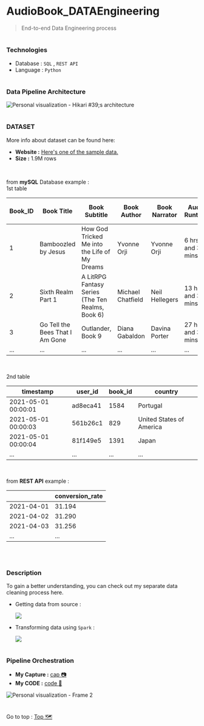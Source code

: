 # AudioBook_DATAEngineering
> End-to-end Data Engineering process

#
### Technologies
- Database : ```SQL``` , ```REST API```
- Language : ```Python```

#
### Data Pipeline Architecture

![Personal visualization - Hikari #39;s architecture](https://github.com/HikariJadeEmpire/AudioBook_DATAEngineering/assets/118663358/edd67ad7-a8e3-4b70-b87b-09e09be6ee6b)


# <h3> DATASET </h3>

More info about dataset can be found here:
- **Website :** [Here's one of the sample data.](https://www.audible.com/pd/The-Power-Broker-Audiobook/B0051JH67K?ipRedirectOverride=true&overrideBaseCountry=true&pf_rd_p=2756bc30-e1e4-4174-bb22-bce00b971761&pf_rd_r=MF7KC1JQF3A6GK2ET8XM)
- **Size :** 1.9M rows

<br>

from **mySQL** Database example : <br>
1st table

| Book_ID	| Book Title | Book Subtitle |	Book Author |	Book Narrator |	Audio Runtime |	Audiobook_Type |	Categories |	Rating |	Total No. of Ratings |	Price |
|---------|------------|---------------|--------------|---------------|---------------|----------------|-------------|---------|-----------------------|--------|
| 1 |	Bamboozled by Jesus |	How God Tricked Me into the Life of My Dreams |	Yvonne Orji	| Yvonne Orji |	6 hrs and 31 mins |	Unabridged Audiobook |	Biographies & Memoirs |	5 |	47.0 |	$29.65 |
| 2 |	Sixth Realm Part 1 |	A LitRPG Fantasy Series (The Ten Realms, Book 6) |	Michael Chatfield |	Neil Hellegers |	13 hrs and 33 mins |	Unabridged Audiobook |	Science Fiction & Fantasy |	4.5	| 98.0 |	$24.95 |
| 3 |	Go Tell the Bees That I Am Gone |	Outlander, Book 9	| Diana Gabaldon	| Davina Porter |	27 hrs and 30 mins |	Unabridged Audiobook |	Science Fiction & Fantasy |	None	| NaN	| $41.99 |
| ... | ... | ... | ... | ... | ... | ... | ... | ... | ... | ... |

<br>

2nd table

| timestamp |	user_id	| book_id |	country |
|-----------|---------|---------|---------|
| 2021-05-01 00:00:01 |	ad8eca41 |	1584	| Portugal |
| 2021-05-01 00:00:03	| 561b26c1 | 829	| United States of America |
| 2021-05-01 00:00:04 |	81f149e5 |	1391 |	Japan |
| ... | ... | ... | ... |

<br>

from **REST API** example :

|   | conversion_rate |
|---|-----------------|
| 2021-04-01 |	31.194 |
| 2021-04-02	| 31.290 |
| 2021-04-03	| 31.256 |
| ... | ... |

<br>

# <h3>Description</h3>
To gain a better understanding, you can check out my separate data cleaning process here. <br>

- Getting data from source :

  [![](https://colab.research.google.com/assets/colab-badge.svg)](https://colab.research.google.com/drive/1dTeNW17m5obf4TU7nM5JkfoBOAvKdaub)

- Transforming data using ```Spark``` :

  [![](https://colab.research.google.com/assets/colab-badge.svg)](https://colab.research.google.com/drive/1M0-kGkxmUccp4w87P5Cqqz6yPH0O1pv5)

# <h3>Pipeline Orchestration</h3>

- **My Capture :**   [cap :camera:](https://github.com/HikariJadeEmpire/AudioBook_DATAEngineering/blob/main/AirflowJob.JPG)
- **My CODE :**   [code :iphone:](https://github.com/HikariJadeEmpire/AudioBook_DATAEngineering/blob/main/ApacheAirflow_manage.py)

![Personal visualization - Frame 2](https://github.com/HikariJadeEmpire/AudioBook_DATAEngineering/assets/118663358/d2f0f872-7270-4a75-90e4-7468b121cdbc)

#
Go to top : [Top :world_map:](https://github.com/HikariJadeEmpire/AudioBook_DATAEngineering#audiobook_dataengineering)
